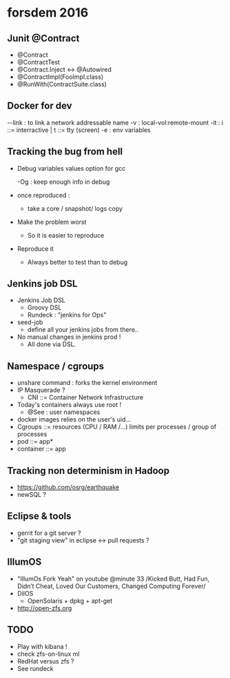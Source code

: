 # forsdem 2016
## Junit @Contract
* @Contract
* @ContractTest
* @Contract.Inject <-> @Autowired
* @ContractImpl(FooImpl.class)
* @RunWith(ContractSuite.class)

## Docker for dev


  --link  : to link a network addressable name
  -v      : local-vol:remote-mount
  -it     : i ::= interractive | t ::= tty (screen)
  -e      : env variables


## Tracking the bug from hell
* Debug variables values option for gcc

  -Og : keep enough info in debug
  
* once reproduced : 
  * take a core / snapshot/ logs copy
* Make the problem worst
  * So it is easier to reproduce
* Reproduce it
  * Always better to test than to debug

## Jenkins job DSL
* Jenkins Job DSL
  * Groovy DSL
  * Rundeck : "jenkins for Ops"
* seed-job
  * define all your jenkins jobs from there..
* No manual changes in jenkins prod !
  * All done via DSL.
  
## Namespace / cgroups
* unshare command : forks the kernel environment
* IP Masquerade ?
  * CNI ::= Container Network Infrastructure
* Today's containers always use root !
  * @See : user namespaces
* docker images relies on the user's uid...
* Cgroups ::= resources (CPU / RAM /...) limits per processes / group of processes
* pod ::= app*
* container ::= app

## Tracking non determinism in Hadoop
* https://github.com/osrg/earthquake
* newSQL ?
  
## Eclipse & tools
* gerrit for a git server ?
* "git staging view" in eclipse <-> pull requests ?

## IllumOS
* "IllumOs Fork Yeah" on youtube @minute 33
/Kicked Butt, Had Fun, Didn’t Cheat, Loved Our Customers, Changed Computing Forever/
* DilOS
  * OpenSolaris + dpkg + apt-get
* http://open-zfs.org

## TODO
* Play with kibana !
* check zfs-on-linux ml
* RedHat versus zfs ?
* See rundeck
